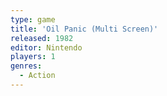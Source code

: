 ```yaml
---
type: game
title: 'Oil Panic (Multi Screen)'
released: 1982
editor: Nintendo
players: 1
genres:
  - Action
---
```

